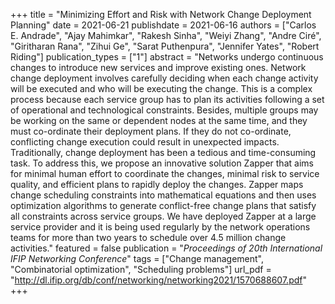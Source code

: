 +++
title = "Minimizing Effort and Risk with Network Change Deployment Planning"
date = 2021-06-21
publishdate = 2021-06-16
authors = ["Carlos E. Andrade", "Ajay Mahimkar", "Rakesh Sinha", "Weiyi Zhang", "Andre Ciré", "Giritharan Rana", "Zihui Ge", "Sarat Puthenpura", "Jennifer Yates", "Robert Riding"]
publication_types = ["1"]
abstract = "Networks undergo continuous changes to introduce new services and improve existing ones. Network change deployment involves carefully deciding when each change activity will be executed and who will be executing the change. This is a complex process because each service group has to plan its activities following a set of operational and technological constraints. Besides, multiple groups may be working on the same or dependent nodes at the same time, and they must co-ordinate their deployment plans. If they do not co-ordinate, conflicting change execution could result in unexpected impacts. Traditionally, change deployment has been a tedious and time-consuming task. To address this, we propose an innovative solution Zapper that aims for minimal human effort to coordinate the changes, minimal risk to service quality, and efficient plans to rapidly deploy the changes. Zapper maps change scheduling constraints into mathematical equations and then uses optimization algorithms to generate conflict-free change plans that satisfy all constraints across service groups. We have deployed Zapper at a large service provider and it is being used regularly by the network operations teams for more than two years to schedule over 4.5 million change activities."
featured = false
publication = "*Proceedings of 20th International IFIP Networking Conference*"
tags = ["Change management", "Combinatorial optimization", "Scheduling problems"]
url_pdf = "http://dl.ifip.org/db/conf/networking/networking2021/1570688607.pdf"
+++
